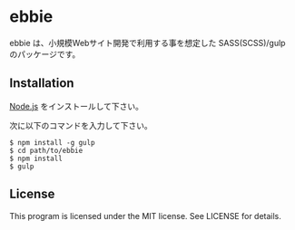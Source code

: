 # ebbie

ebbie は、小規模Webサイト開発で利用する事を想定した SASS(SCSS)/gulp のパッケージです。

## Installation

[Node.js](https://nodejs.org/en/) をインストールして下さい。

次に以下のコマンドを入力して下さい。

```
$ npm install -g gulp
$ cd path/to/ebbie
$ npm install
$ gulp
```

## License

This program is licensed under the MIT license. See LICENSE for details.
